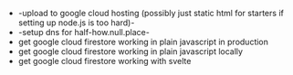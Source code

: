 - -upload to google cloud hosting (possibly just static html for starters if
setting up node.js is too hard)-
- -setup dns for half-how.null.place-
- get google cloud firestore working in plain javascript in production
- get google cloud firestore working in plain javascript locally
- get google cloud firestore working with svelte
